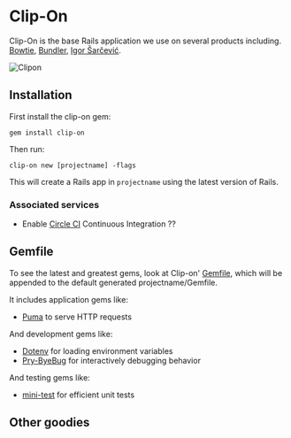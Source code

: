 # Clip-On

Clip-On is the base Rails application we use on several products including.
[Bowtie](https://bowtie.io/), [Bundler](https://bundler.io/), [Igor Šarčević](http://shiroyasha.io/).

![Clipon](https://photos-3.dropbox.com/t/2/AAAz0dQouX_NhEbvOwIrmCG5tJxYwb7Q6xf0d5oqfZIcOg/12/1125449/png/32x32/1/_/1/2/README-banner.png/EIynfhjB7rrCASACKAI/ILX5cCwUAA2ZYiNoiUqGoipoa4Rd0KouW9bTyDbMZBA?size=1048x536&size_mode=3)

## Installation

First install the clip-on gem:

`gem install clip-on`

Then run:

`clip-on new [projectname] -flags`

This will create a Rails app in `projectname` using the latest version of Rails.

### Associated services

* Enable [Circle CI](https://circleci.com/) Continuous Integration ??

## Gemfile

To see the latest and greatest gems, look at Clip-on'
[Gemfile](templates/Gemfile.erb), which will be appended to the default
generated projectname/Gemfile.

It includes application gems like:

* [Puma](https://github.com/puma/puma) to serve HTTP requests

And development gems like:

* [Dotenv](https://github.com/bkeepers/dotenv) for loading environment variables
* [Pry-ByeBug](https://github.com/deivid-rodriguez/pry-byebug) for interactively
  debugging behavior

And testing gems like:

* [mini-test](https://github.com/seattlerb/minitest) for efficient unit tests

## Other goodies
